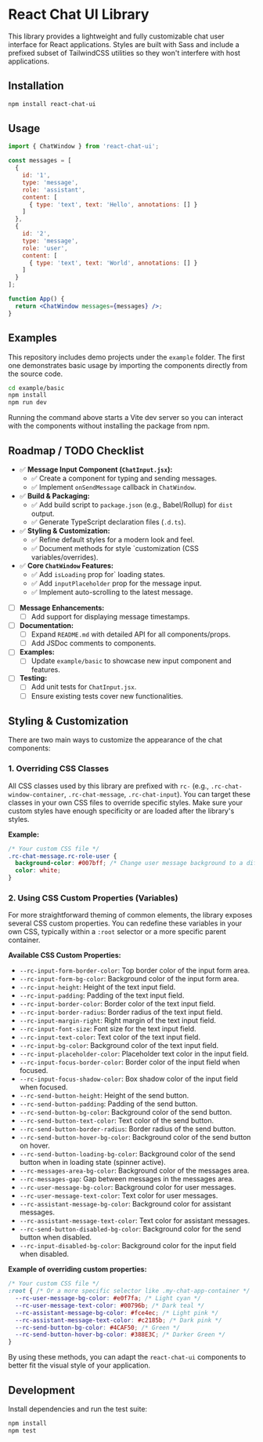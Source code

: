 # React Chat UI Library

This library provides a lightweight and fully customizable chat user interface for React applications.
Styles are built with Sass and include a prefixed subset of TailwindCSS utilities so they won't interfere with host applications.

## Installation

```bash
npm install react-chat-ui
```

## Usage

```jsx
import { ChatWindow } from 'react-chat-ui';

const messages = [
  {
    id: '1',
    type: 'message',
    role: 'assistant',
    content: [
      { type: 'text', text: 'Hello', annotations: [] }
    ]
  },
  {
    id: '2',
    type: 'message',
    role: 'user',
    content: [
      { type: 'text', text: 'World', annotations: [] }
    ]
  }
];

function App() {
  return <ChatWindow messages={messages} />;
}
```

## Examples

This repository includes demo projects under the `example` folder. The first
one demonstrates basic usage by importing the components directly from the
source code.

```bash
cd example/basic
npm install
npm run dev
```

Running the command above starts a Vite dev server so you can interact with the
components without installing the package from npm.

## Roadmap / TODO Checklist

- ✅ **Message Input Component (`ChatInput.jsx`):**
  - ✅ Create a component for typing and sending messages.
  - ✅ Implement `onSendMessage` callback in `ChatWindow`.
- ✅ **Build & Packaging:**
  - ✅ Add build script to `package.json` (e.g., Babel/Rollup) for `dist` output.
  - ✅ Generate TypeScript declaration files (`.d.ts`).
- ✅ **Styling & Customization:**
  - ✅ Refine default styles for a modern look and feel.
  - ✅ Document methods for style `customization (CSS variables/overrides).
- ✅ **Core `ChatWindow` Features:**
  - ✅ Add `isLoading` prop for` loading states.
  - ✅ Add `inputPlaceholder` prop for the message input.
  - ✅ Implement auto-scrolling to the latest message.
- [ ] **Message Enhancements:**
  - [ ] Add support for displaying message timestamps.
- [ ] **Documentation:**
  - [ ] Expand `README.md` with detailed API for all components/props.
  - [ ] Add JSDoc comments to components.
- [ ] **Examples:**
  - [ ] Update `example/basic` to showcase new input component and features.
- [ ] **Testing:**
  - [ ] Add unit tests for `ChatInput.jsx`.
  - [ ] Ensure existing tests cover new functionalities.

## Styling & Customization

There are two main ways to customize the appearance of the chat components:

### 1. Overriding CSS Classes

All CSS classes used by this library are prefixed with `rc-` (e.g., `.rc-chat-window-container`, `.rc-chat-message`, `.rc-chat-input`). You can target these classes in your own CSS files to override specific styles. Make sure your custom styles have enough specificity or are loaded after the library's styles.

**Example:**

```css
/* Your custom CSS file */
.rc-chat-message.rc-role-user {
  background-color: #007bff; /* Change user message background to a different blue */
  color: white;
}
```

### 2. Using CSS Custom Properties (Variables)

For more straightforward theming of common elements, the library exposes several CSS custom properties. You can redefine these variables in your own CSS, typically within a `:root` selector or a more specific parent container.

**Available CSS Custom Properties:**

*   `--rc-input-form-border-color`: Top border color of the input form area.
*   `--rc-input-form-bg-color`: Background color of the input form area.
*   `--rc-input-height`: Height of the text input field.
*   `--rc-input-padding`: Padding of the text input field.
*   `--rc-input-border-color`: Border color of the text input field.
*   `--rc-input-border-radius`: Border radius of the text input field.
*   `--rc-input-margin-right`: Right margin of the text input field.
*   `--rc-input-font-size`: Font size for the text input field.
*   `--rc-input-text-color`: Text color of the text input field.
*   `--rc-input-bg-color`: Background color of the text input field.
*   `--rc-input-placeholder-color`: Placeholder text color in the input field.
*   `--rc-input-focus-border-color`: Border color of the input field when focused.
*   `--rc-input-focus-shadow-color`: Box shadow color of the input field when focused.
*   `--rc-send-button-height`: Height of the send button.
*   `--rc-send-button-padding`: Padding of the send button.
*   `--rc-send-button-bg-color`: Background color of the send button.
*   `--rc-send-button-text-color`: Text color of the send button.
*   `--rc-send-button-border-radius`: Border radius of the send button.
*   `--rc-send-button-hover-bg-color`: Background color of the send button on hover.
*   `--rc-send-button-loading-bg-color`: Background color of the send button when in loading state (spinner active).
*   `--rc-messages-area-bg-color`: Background color of the messages area.
*   `--rc-messages-gap`: Gap between messages in the messages area.
*   `--rc-user-message-bg-color`: Background color for user messages.
*   `--rc-user-message-text-color`: Text color for user messages.
*   `--rc-assistant-message-bg-color`: Background color for assistant messages.
*   `--rc-assistant-message-text-color`: Text color for assistant messages.
*   `--rc-send-button-disabled-bg-color`: Background color for the send button when disabled.
*   `--rc-input-disabled-bg-color`: Background color for the input field when disabled.

**Example of overriding custom properties:**

```css
/* Your custom CSS file */
:root { /* Or a more specific selector like .my-chat-app-container */
  --rc-user-message-bg-color: #e0f7fa; /* Light cyan */
  --rc-user-message-text-color: #00796b; /* Dark teal */
  --rc-assistant-message-bg-color: #fce4ec; /* Light pink */
  --rc-assistant-message-text-color: #c2185b; /* Dark pink */
  --rc-send-button-bg-color: #4CAF50; /* Green */
  --rc-send-button-hover-bg-color: #388E3C; /* Darker Green */
}
```

By using these methods, you can adapt the `react-chat-ui` components to better fit the visual style of your application.

## Development

Install dependencies and run the test suite:

```bash
npm install
npm test
```
